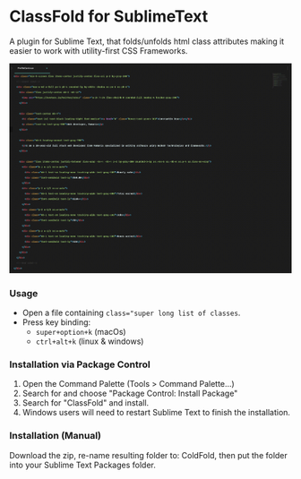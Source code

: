# ClassFold for SublimeText
A plugin for Sublime Text, that folds/unfolds html class attributes making it easier to work with utility-first CSS Frameworks.

![alt text](classfold.gif "Logo Title Text 1")

### Usage
- Open a file containing `class="super long list of classes`.
- Press key binding: 
    - `super+option+k` (macOs)
    - `ctrl+alt+k` (linux & windows)

### Installation via Package Control
1. Open the Command Palette (Tools > Command Palette...)
2. Search for and choose "Package Control: Install Package"
3. Search for "ClassFold" and install.
4. Windows users will need to restart Sublime Text to finish the installation.

### Installation (Manual)
Download the zip, re-name resulting folder to: ColdFold, then put the folder into your Sublime Text Packages folder.